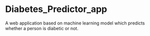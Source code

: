 # Diabetes_Predictor_app
A web application based on machine learning model which predicts whether a person is diabetic or not.
